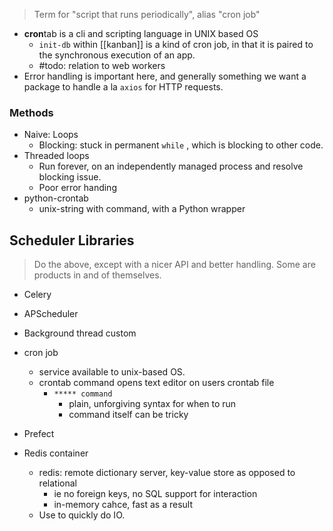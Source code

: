 >Term for "script that runs periodically", alias "cron job"
+ **cron**tab is a cli and scripting language in UNIX based OS
	+ `init-db` within [[kanban]] is a kind of cron job, in that it is paired to the synchronous execution of an app. 
	+ #todo: relation to web workers
+ Error handling is important here, and generally something we want a package to handle a la `axios` for HTTP requests. 

### Methods
+ Naive: Loops
	+ Blocking: stuck in permanent `while` , which is blocking to other code. 
+ Threaded loops
	+ Run forever, on an independently managed process and resolve blocking issue.  
	+ Poor error handing 
+ python-crontab
	+ unix-string with command, with a Python wrapper

## Scheduler Libraries
> Do the above, except with a nicer API and better handling. Some are products in and of themselves. 
+ Celery
+ APScheduler
+ Background thread custom
+ cron job
	+ service available to unix-based OS. 
	+ crontab command opens text editor on users crontab file
		+ `***** command`
			+ plain, unforgiving syntax for when to run
			+ command itself can be tricky
+ Prefect


+ Redis container
	+ redis: remote dictionary server, key-value store as opposed to relational
		+ ie no foreign keys, no SQL support for interaction 
		+ in-memory cahce, fast as a result
	+ Use to quickly do IO. 
